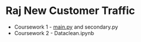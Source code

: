 # Raj New Customer Traffic

- Coursework 1 - [main.py](./main.py) and secondary.py
- Coursework 2 - Dataclean.ipynb
